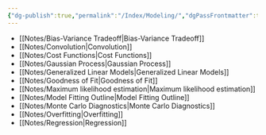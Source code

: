 ```yaml
---
{"dg-publish":true,"permalink":"/Index/Modeling/","dgPassFrontmatter":true,"noteIcon":""}
---
```


- [[Notes/Bias-Variance Tradeoff\|Bias-Variance Tradeoff]]
- [[Notes/Convolution\|Convolution]]
- [[Notes/Cost Functions\|Cost Functions]]
- [[Notes/Gaussian Process\|Gaussian Process]]
- [[Notes/Generalized Linear Models\|Generalized Linear Models]]
- [[Notes/Goodness of Fit\|Goodness of Fit]]
- [[Notes/Maximum likelihood estimation\|Maximum likelihood estimation]]
- [[Notes/Model Fitting Outline\|Model Fitting Outline]]
- [[Notes/Monte Carlo Diagnostics\|Monte Carlo Diagnostics]]
- [[Notes/Overfitting\|Overfitting]]
- [[Notes/Regression\|Regression]]
